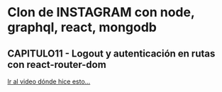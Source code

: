 # Clon de INSTAGRAM con node, graphql, react, mongodb

## CAPITULO11 - Logout y autenticación en rutas con react-router-dom

[Ir al video dónde hice esto...](https://youtu.be/xipOqw4izIg)
